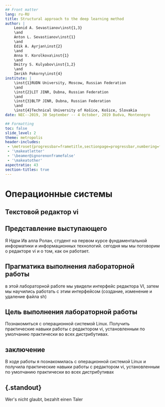 ```yaml
---
## Front matter
lang: ru-RU
title: Structural approach to the deep learning method
author: |
	Leonid A. Sevastianov\inst{1,3}
	\and
	Anton L. Sevastianov\inst{1}
	\and
	Edik A. Ayrjan\inst{2}
	\and
	Anna V. Korolkova\inst{1}
	\and
	Dmitry S. Kulyabov\inst{1,2}
	\and
	Imrikh Pokorny\inst{4}
institute: |
	\inst{1}RUDN University, Moscow, Russian Federation
	\and
	\inst{2}LIT JINR, Dubna, Russian Federation
	\and
	\inst{3}BLTP JINR, Dubna, Russian Federation
	\and
	\inst{4}Technical University of Košice, Košice, Slovakia
date: NEC--2019, 30 September -- 4 October, 2019 Budva, Montenegro

## Formatting
toc: false
slide_level: 2
theme: metropolis
header-includes: 
 - \metroset{progressbar=frametitle,sectionpage=progressbar,numbering=fraction}
 - '\makeatletter'
 - '\beamer@ignorenonframefalse'
 - '\makeatother'
aspectratio: 43
section-titles: true
---
```



# Операционные системы

## Текстовой редактор vi 

## Представление выступающего


Я  Ндри Ив алла Ролан, студент на первом курсе   фундаментальной информатики и информационных технологий. сегодня мы мы поговорим о редакторе vi и о том, как он работает.

## Прагматика выполнения лабораторной работы 

в этой лабораторной работе мы увидели интерфейс редактора VI, затем мы научились работать с этим интерфейсом (создание, изменение и удаление файла sh)


## Цель выполнения лабораторной работы

Познакомиться с операционной системой Linux. Получить практические навыки работы с редактором vi, установленным по умолчанию практически во всех дистрибутивах. 

## заключение
 
В ходе работы я познакомилась с операционной системой Linux и получила практические навыки работы с редактором vi, установленным по умолчанию практически во всех дистрибутивах



## {.standout}

Wer's nicht glaubt, bezahlt einen Taler
